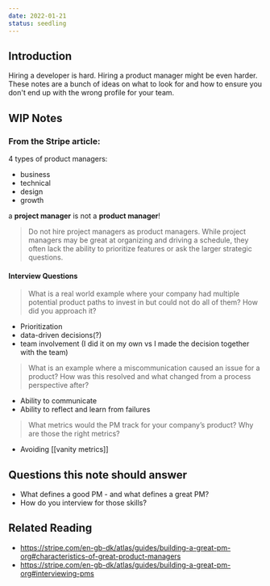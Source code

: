 ```yaml
---
date: 2022-01-21
status: seedling
---
```


## Introduction

Hiring a developer is hard. Hiring a product manager might be even harder. These notes are a bunch of ideas on what to look for and how to ensure you don't end up with the wrong profile for your team.

## WIP Notes

### From the Stripe article:

4 types of product managers:
- business
- technical
- design
- growth

a **project manager** is not a **product manager**!
> Do not hire project managers as product managers. While project managers may be great at organizing and driving a schedule, they often lack the ability to prioritize features or ask the larger strategic questions.

#### Interview Questions
> What is a real world example where your company had multiple potential product paths to invest in but could not do all of them? How did you approach it?
- Prioritization
- data-driven decisions(?)
- team involvement (I did it on my own vs I made the decision together with the team)

> What is an example where a miscommunication caused an issue for a product? How was this resolved and what changed from a process perspective after?
- Ability to communicate
- Ability to reflect and learn from failures

> What metrics would the PM track for your company’s product? Why are those the right metrics?
- Avoiding [[vanity metrics]]



## Questions this note should answer
- What defines a good PM - and what defines a great PM?
- How do you interview for those skills?

## Related Reading
- https://stripe.com/en-gb-dk/atlas/guides/building-a-great-pm-org#characteristics-of-great-product-managers
- https://stripe.com/en-gb-dk/atlas/guides/building-a-great-pm-org#interviewing-pms